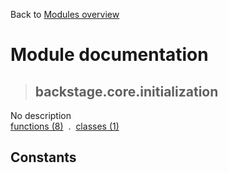 Back to [Modules overview](https://github.com/pyrustic/backstage/blob/master/docs/modules/README.md)
  
# Module documentation
>## backstage.core.initialization
No description
<br>
[functions (8)](https://github.com/pyrustic/backstage/blob/master/docs/modules/content/backstage.core.initialization/functions.md) &nbsp;.&nbsp; [classes (1)](https://github.com/pyrustic/backstage/blob/master/docs/modules/content/backstage.core.initialization/classes.md)


## Constants
```python

```

